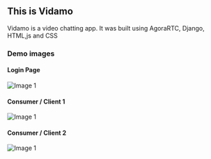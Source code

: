 ## This is Vidamo
Vidamo is a video chatting app. It was built using AgoraRTC, Django, HTML,js and CSS

### Demo images
#### Login Page
![Image 1](https://github.com/Tim1119/vidamo-django-video-chat-app/blob/main/pictures/1.JPG?raw=true "Login Page")

#### Consumer / Client 1
![Image 1](https://github.com/Tim1119/vidamo-django-video-chat-app/blob/main/pictures/app%20image.JPG?raw=true "Consumer 1")

#### Consumer / Client 2
![Image 1](https://github.com/Tim1119/vidamo-django-video-chat-app/blob/main/pictures/client.JPG?raw=true "Consumer 2")
